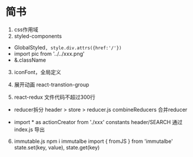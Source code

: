 # 简书
1. css作用域
2. styled-components
-  GlobalStyled``, style.div.attrs({href:'/'})``
- import pic from '../../xxx.png'
- &.className
3. iconFont，全局定义
4. 展开动画
react-transtion-group

5. react-redux 文件代码不超过300行
- reducer拆分
header > store > reducer.js
combineReducers 合并reducer

- import * as actionCreator from './xxx'
constants
header/SEARCH
通过index.js 导出

6. immutable.js
npm i immutalbe
import { fromJS } from 'immutalbe'
state.set(key, value), state.get(key)
